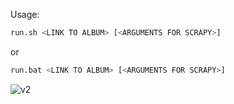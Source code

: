 Usage:

```sh
run.sh <LINK TO ALBUM> [<ARGUMENTS FOR SCRAPY>]
```

or

```sh
run.bat <LINK TO ALBUM> [<ARGUMENTS FOR SCRAPY>]
```

![v2](https://github.com/dazzlemon/khinsider-downloader/assets/30831873/dc1b2fad-6a78-425c-ab88-519ccf7d5b33)
